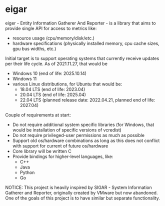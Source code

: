 # eigar
eiger - Entity Information Gatherer And Reporter - is a library that aims to provide single API 
for access to metrics like:
* resource usage (cpu/memory/disk/etc.)
* hardware specifications (physically installed memory, cpu cache sizes, gpu bus widths, etc.)

Initial target is to support operating systems that currently receive updates per their life cycle. As of 2021.11.27, that would be 
* Windows 10 (end of life: 2025.10.14)
* Windows 11
* various Linux distributions, for Ubuntu that would be:
    * 18.04 LTS (end of life: 2023.04)
    * 20.04 LTS (end of life: 2025.04)
    * 22.04 LTS (planned release date: 2022.04.21, planned end of life: 2027.04)
  
Couple of requirements at start:
* Do not require additional system specific libraries (for Windows, that would be installation of specific versions of vcredist)
* Do not require privileged-user permissions as much as possible
* Support old os/hardware combinations as long as this does not conflict with support for current of future os/hardware
* Core library will be written C
* Provide bindings for higher-level languages, like:
  * C++
  * Java
  * Python
  * Go

NOTICE: This project is heavily inspired by SIGAR - System Information Gatherer and Reporter, originally created by VMware but now abandoned.
One of the goals of this project is to have similar but separate functionality.
